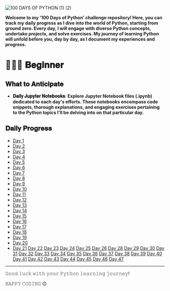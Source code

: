 
![100 DAYS OF PYTHON (1) (2)](https://github.com/Tanwar-12/100-Days-of-Python-/assets/110081008/4e0f879b-4a14-401e-ae91-e376d1c3ec0d)


**Welcome to my '100 Days of Python' challenge repository! Here, you can track my daily progress as I dive into the world of Python, starting from ground zero. Every day, I will engage with diverse Python concepts, undertake projects, and solve exercises. My journey of learning Python will unfold before you, day by day, as I document my experiences and progress.**

# 👨🏻‍🎓 𝐁𝐞𝐠𝐢𝐧𝐧𝐞𝐫
## 𝐖𝐡𝐚𝐭 𝐭𝐨 𝐀𝐧𝐭𝐢𝐜𝐢𝐩𝐚𝐭𝐞
- **𝐃𝐚𝐢𝐥𝐲 𝐉𝐮𝐩𝐲𝐭𝐞𝐫 𝐍𝐨𝐭𝐞𝐛𝐨𝐨𝐤𝐬**: 
**Explore Jupyter Notebook files (.ipynb) dedicated to each day's efforts. These notebooks encompass code snippets, thorough explanations, and engaging exercises pertaining to the Python topics I'll be delving into on that particular day.**

## 𝐃𝐚𝐢𝐥𝐲 𝐏𝐫𝐨𝐠𝐫𝐞𝐬𝐬

- [Day 1](https://github.com/Tanwar-12/100-Days-of-Python-/blob/main/Day%201%20-%20Basics%20_of%20_Python.ipynb)
- [Day 2](https://github.com/Tanwar-12/100-Days-of-Python-/blob/main/Day2%20-%20Operators%20in%20Python..ipynb)
- [Day 3](https://github.com/Tanwar-12/100-Days-of-Python-/blob/main/Day%203%20-%20Python%20IF%20Else%20.ipynb)
- [Day 4](https://github.com/Tanwar-12/100-Days-of-Python-/blob/main/Day%204%20-Functions.ipynb)
- [Day 5](https://github.com/Tanwar-12/100-Days-of-Python-/blob/main/Day%205-%20Loops.ipynb)
- [Day 6](https://github.com/Tanwar-12/100-Days-of-Python-/blob/main/Day%206%20-%20Array.ipynb)
- [Day 7](https://github.com/Tanwar-12/100-Days-of-Python-/blob/main/Day%207-%20Classes%20%26%20Objects.ipynb)
- [Day 8](https://github.com/Tanwar-12/100-Days-of-Python-/blob/main/Day%207-%20Inheritance.ipynb)
- [Day 9](https://github.com/Tanwar-12/100-Days-of-Python-/blob/main/Day%209-%20Polymorphism.ipynb)
- [Day 10](https://github.com/Tanwar-12/100-Days-of-Python-/blob/main/Day%2010%20-Encapsulation.ipynb)
- [Day 11](https://github.com/Tanwar-12/100-Days-of-Python-/blob/main/Day%2011%20-%20Modules.ipynb)
- [Day 12](https://github.com/Tanwar-12/100-Days-of-Python-/blob/main/Day%2012-%20Python%20DateTime.ipynb)
- [Day 13](https://github.com/Tanwar-12/100-Days-of-Python-/blob/main/Day%2013%20-%20Python%20Maths.ipynb)
- [Day 14](https://github.com/Tanwar-12/100-Days-of-Python-/blob/main/Day%2014%20-%20Python%20JSON.ipynb)
- [Day 15](https://github.com/Tanwar-12/100-Days-of-Python-/blob/main/Day%2015%20-%20Python%20RegEx.ipynb)
- [Day 16](https://github.com/Tanwar-12/100-Days-of-Python-/blob/main/Day%2016%20-%20Python%20File%20Handling.ipynb)
- [Day 17](https://github.com/Tanwar-12/100-Days-of-Python-/blob/main/Day%2017%20-%20Python%20Modules%20(Numpy).ipynb)
- [Day 18](https://github.com/Tanwar-12/100-Days-of-Python-/blob/main/Day%2018%20-%20Numpy%20Creating%20Arrays.ipynb)
- [Day 19](https://github.com/Tanwar-12/100-Days-of-Python-/blob/main/Day%2019%20-%20NumPy%20Array%20Indexing.ipynb)
- [Day 20](https://github.com/Tanwar-12/100-Days-of-Python-/blob/main/Day%2020%20-%20NumPy%20Array%20Slicing.ipynb)
- [Day 21](https://github.com/Tanwar-12/100-Days-of-Python-/blob/main/Day%2021%20-%20Numpy%20Data%20Types.ipynb)
  [Day 22](https://github.com/Tanwar-12/100-Days-of-Python-/blob/main/Day%2022%20-%20NumPy%20Array%20Copy%20vs%20View.ipynb)
  [Day 23](https://github.com/Tanwar-12/100-Days-of-Python-/blob/main/Day%2023%20-%20Numpy%20Shape.ipynb)
  [Day 24](https://github.com/Tanwar-12/100-Days-of-Python-/blob/main/Day%2024%20-%20NumPy%20Array%20Reshaping.ipynb)
  [Day 25](https://github.com/Tanwar-12/100-Days-of-Python-/blob/main/Day%2025%20-%20NumPy%20Array%20Iterating.ipynb)
  [Day 26](https://github.com/Tanwar-12/100-Days-of-Python-/blob/main/Day%2026%20-%20NumPy%20Joining%20Array.ipynb)
  [Day 28](https://github.com/Tanwar-12/100-Days-of-Python-/blob/main/Day%2028%20-%20Numpy%20Array%20Search.ipynb)
  [Day 29](https://github.com/Tanwar-12/100-Days-of-Python-/blob/main/Day%2029%20-%20Numpy%20Array%20Sort.ipynb)
  [Day 30](https://github.com/Tanwar-12/100-Days-of-Python-/blob/main/Day%2030%20-%20NumPy%20Filter%20Array.ipynb)
  [Day 31](https://github.com/Tanwar-12/100-Days-of-Python-/blob/main/Day%2031%20-%20NumPy%20Random.ipynb)
  [Day 32](https://github.com/Tanwar-12/100-Days-of-Python-/blob/main/Day%2032-Random%20Data%20Distribution.ipynb)
  [Day 33](https://github.com/Tanwar-12/100-Days-of-Python-/blob/main/Day%2033%20-%20Random%20Permutations.ipynb)
  [Day 34](https://github.com/Tanwar-12/100-Days-of-Python-/blob/main/Day%2034%20-%20Seaborn.ipynb)
  [Day 35](https://github.com/Tanwar-12/100-Days-of-Python-/blob/main/Day%2035-%20Normal%20(Gaussian)%20Distribution.ipynb)
  [Day 36](https://github.com/Tanwar-12/100-Days-of-Python-/blob/main/Day%2036%20-%20Binomial%20Distribution.ipynb)
  [Day 37](https://github.com/Tanwar-12/100-Days-of-Python-/blob/main/Day-37%20Poisson%20Distribution%20.ipynb)
  [Day 38](https://github.com/Tanwar-12/100-Days-of-Python-/blob/main/Day%20-38%20%20Uniform%20Distribution%20.ipynb)
  [Day 39](https://github.com/Tanwar-12/100-Days-of-Python-/blob/main/Day-39%20Logistic%20Distribution.ipynb)
  [Day 40](https://github.com/Tanwar-12/100-Days-of-Python-/blob/main/Day%20-%2040%20%20Multinomial%20Distribution.ipynb)
  [Day 41](https://github.com/Tanwar-12/100-Days-of-Python-/blob/main/Day%20-%2041%20Exponential%20Distribution%20.ipynb)
  [Day 42](https://github.com/Tanwar-12/100-Days-of-Python-/blob/main/Day%20-%2042%20Chi%20Square%20Distribution.ipynb)
  [Day 43](https://github.com/Tanwar-12/100-Days-of-Python-/blob/main/Day%20-%2043%20Rayleigh%20Distribution.ipynb)
  [Day 44](https://github.com/Tanwar-12/100-Days-of-Python-/blob/main/Day%20-%2044%20Pareto%20Distribution.ipynb)
  [Day 45](https://github.com/Tanwar-12/100-Days-of-Python-/blob/main/Day%20-%2045%20Zipf%20Distribution.ipynb)
  [Day 46](https://github.com/Tanwar-12/100-Days-of-Python-/blob/main/Day%2046%20-%20Numpy%20ufunc.ipynb)
  [Day 47](https://github.com/Tanwar-12/100-Days-of-Python-/blob/main/DAY%20-%2047%20ufunc_Simple_Arithmetic..ipynb)



---
𝙶𝚘𝚘𝚍 𝚕𝚞𝚌𝚔 𝚠𝚒𝚝𝚑 𝚢𝚘𝚞𝚛 𝙿𝚢𝚝𝚑𝚘𝚗 𝚕𝚎𝚊𝚛𝚗𝚒𝚗𝚐 𝚓𝚘𝚞𝚛𝚗𝚎𝚢! 

𝙷𝙰𝙿𝙿𝚈 𝙲𝙾𝙳𝙸𝙽𝙶  😊
